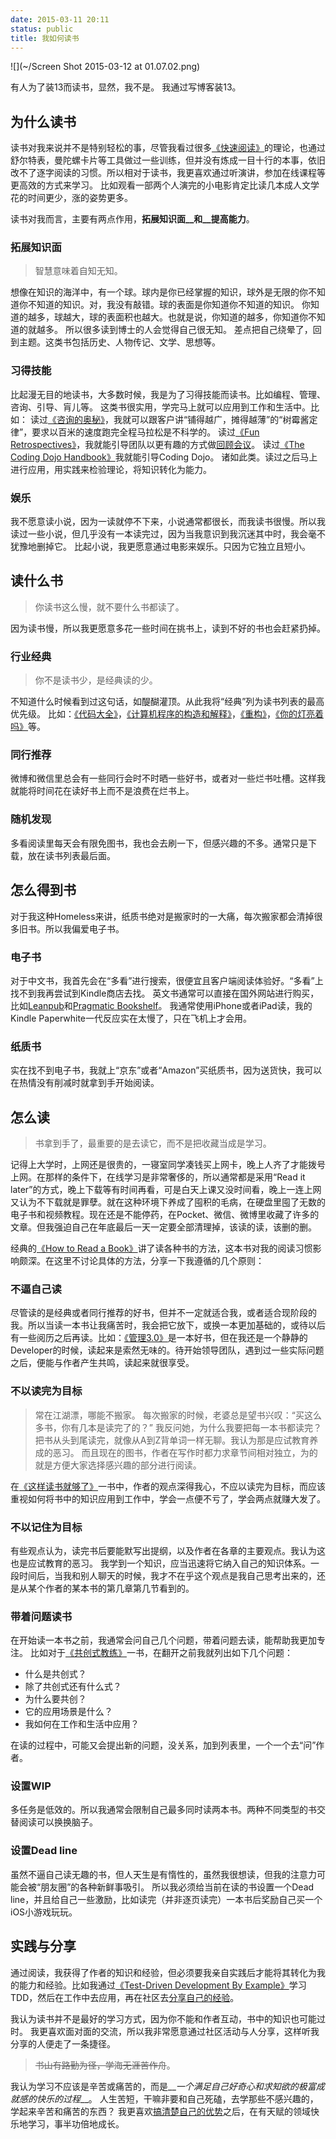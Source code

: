 ```yaml
---
date: 2015-03-11 20:11
status: public
title: 我如何读书
---
```


![](~/Screen Shot 2015-03-12 at 01.07.02.png)

有人为了装13而读书，显然，我不是。
我通过写博客装13。

## 为什么读书
读书对我来说并不是特别轻松的事，尽管我看过很多[《快速阅读》](http://book.douban.com/subject/3916049/)的理论，也通过舒尔特表，曼陀螺卡片等工具做过一些训练，但并没有炼成一目十行的本事，依旧改不了逐字阅读的习惯。所以相对于读书，我更喜欢通过听演讲，参加在线课程等更高效的方式来学习。
比如观看一部两个人演完的小电影肯定比读几本成人文学花的时间更少，涨的姿势更多。

读书对我而言，主要有两点作用，__拓展知识面__和__提高能力__。

### 拓展知识面
>智慧意味着自知无知。

想像在知识的海洋中，有一个球。球内是你已经掌握的知识，球外是无限的你不知道你不知道的知识。对，我没有敲错。球的表面是你知道你不知道的知识。
你知道的越多，球越大，球的表面积也越大。也就是说，你知道的越多，你知道你不知道的就越多。
所以很多读到博士的人会觉得自己很无知。
差点把自己绕晕了，回到主题。这类书包括历史、人物传记、文学、思想等。

### 习得技能
比起漫无目的地读书，大多数时候，我是为了习得技能而读书。比如编程、管理、咨询、引导、肓儿等。
这类书很实用，学完马上就可以应用到工作和生活中。比如：
读过[《咨询的奥秘》](http://book.douban.com/subject/25785829/)，我就可以跟客户讲“铺得越广，摊得越薄”的“树霉酱定律”，要求以百米的速度跑完全程马拉松是不科学的。
读过[《Fun Retrospectives》](https://leanpub.com/funretrospectives)，我就能引导团队以更有趣的方式做[回顾会议](http://www.seabornlee.cn/post/thoughtworks/retrospective)。
读过[《The Coding Dojo Handbook》](https://leanpub.com/codingdojohandbook)我就能引导Coding Dojo。
诸如此类。读过之后马上进行应用，用实践来检验理论，将知识转化为能力。

### 娱乐
我不愿意读小说，因为一读就停不下来，小说通常都很长，而我读书很慢。所以我读过一些小说，但几乎没有一本读完过，因为当我意识到我沉迷其中时，我会毫不犹豫地删掉它。
比起小说，我更愿意通过电影来娱乐。只因为它独立且短小。

## 读什么书
> 你读书这么慢，就不要什么书都读了。

因为读书慢，所以我更愿意多花一些时间在挑书上，读到不好的书也会赶紧扔掉。

### 行业经典
> 你不是读书少，是经典读的少。

不知道什么时候看到过这句话，如醍醐灌顶。从此我将“经典”列为读书列表的最高优先级。
比如：[《代码大全》](http://book.douban.com/subject/1477390/)，[《计算机程序的构造和解释》](http://book.douban.com/subject/1148282/)，[《重构》](http://book.douban.com/subject/4262627/)，[《你的灯亮着吗》](http://book.douban.com/subject/25772550/)等。

### 同行推荐
微博和微信里总会有一些同行会时不时晒一些好书，或者对一些烂书吐槽。这样我就能将时间花在读好书上而不是浪费在烂书上。

### 随机发现
多看阅读里每天会有限免图书，我也会去刷一下，但感兴趣的不多。通常只是下载，放在读书列表最后面。

## 怎么得到书
对于我这种Homeless来讲，纸质书绝对是搬家时的一大痛，每次搬家都会清掉很多旧书。所以我偏爱电子书。

### 电子书
对于中文书，我首先会在“多看”进行搜索，很便宜且客户端阅读体验好。“多看”上找不到我再尝试到Kindle商店去找。
英文书通常可以直接在国外网站进行购买，比如[Leanpub](https://leanpub.com)和[Pragmatic Bookshelf](https://pragprog.com/)。
我通常使用iPhone或者iPad读，我的Kindle Paperwhite一代反应实在太慢了，只在飞机上才会用。

### 纸质书
实在找不到电子书，我就上“京东”或者“Amazon”买纸质书，因为送货快，我可以在热情没有削减时就拿到手开始阅读。

## 怎么读
> 书拿到手了，最重要的是去读它，而不是把收藏当成是学习。

记得上大学时，上网还是很贵的，一寝室同学凑钱买上网卡，晚上人齐了才能拨号上网。在那样的条件下，在线学习是非常奢侈的，所以通常都是采用“Read it later”的方式，晚上下载等有时间再看，可是白天上课又没时间看，晚上一连上网又认为不下载就是罪孽。就在这种环境下养成了囤积的毛病，在硬盘里囤了无数的电子书和视频教程。现在还是不能停药，在Pocket、微信、微博里收藏了许多的文章。但我强迫自己在年底最后一天一定要全部清理掉，该读的读，该删的删。

经典的[《How to Read a Book》](http://book.douban.com/subject/1383525/)讲了读各种书的方法，这本书对我的阅读习惯影响颇深。在这里不讨论具体的方法，分享一下我遵循的几个原则：
### 不逼自己读
尽管读的是经典或者同行推荐的好书，但并不一定就适合我，或者适合现阶段的我。所以当读一本书让我痛苦时，我会把它放下，或换一本更加基础的，或待以后有一些阅历之后再读。比如：[《管理3.0》](http://book.douban.com/subject/10484469/)是一本好书，但在我还是一个静静的Developer的时候，读起来是索然无味的。待开始领导团队，遇到过一些实际问题之后，便能与作者产生共鸣，读起来就很享受。

### 不以读完为目标
> 常在江湖漂，哪能不搬家。
每次搬家的时候，老婆总是望书兴叹：“买这么多书，你有几本是读完了的？”
我反问她，为什么我要把每一本书都读完？
把书从头到尾读完，就像从A到Z背单词一样无聊。我认为那是应试教育养成的恶习。
而且现在的图书，作者在写作时都力求章节间相对独立，为的就是方便大家选择感兴趣的部分进行阅读。

在[《这样读书就够了》](http://book.douban.com/subject/20493042/)一书中，作者的观点深得我心，不应以读完为目标，而应该重视如何将书中的知识应用到工作中，学会一点便不亏了，学会两点就赚大发了。

### 不以记住为目标
有些观点认为，读完书后要能默写出提纲，以及作者在各章的主要观点。我认为这也是应试教育的恶习。
我学到一个知识，应当迅速将它纳入自己的知识体系。一段时间后，当我和别人聊天的时候，我才不在乎这个观点是我自己思考出来的，还是从某个作者的某本书的第几章第几节看到的。

### 带着问题读书
在开始读一本书之前，我通常会问自己几个问题，带着问题去读，能帮助我更加专注。
比如对于[《共创式教练》](http://book.douban.com/subject/25839505/)一书，在翻开之前我就列出如下几个问题：
* 什么是共创式？
* 除了共创式还有什么式？
* 为什么要共创？
* 它的应用场景是什么？
* 我如何在工作和生活中应用？

在读的过程中，可能又会提出新的问题，没关系，加到列表里，一个一个去“问”作者。

### 设置WIP
多任务是低效的。所以我通常会限制自己最多同时读两本书。两种不同类型的书交替阅读可以换换脑子。

### 设置Dead line
虽然不逼自己读无趣的书，但人天生是有惰性的，虽然我很想读，但我的注意力可能会被“朋友圈”的各种新鲜事吸引。
所以我必须给当前在读的书设置一个Dead line，并且给自己一些激励，比如读完（并非逐页读完）一本书后奖励自己买一个iOS小游戏玩玩。
	
## 实践与分享
通过阅读，我获得了作者的知识和经验，但必须要我亲自实践后才能将其转化为我的能力和经验。比如我通过[《Test-Driven Development By Example》](http://book.douban.com/subject/1771049/)学习TDD，然后在工作中去应用，再在社区去[分享自己的经验](http://www.seabornlee.cn/post/huo-dong/gdcr-2013-shen-zhen-zong-jie)。

我认为读书并不是最好的学习方式，因为你不能和作者互动，书中的知识也可能过时。
我更喜欢面对面的交流，所以我非常愿意通过社区活动与人分享，这样听我分享的人便走了一条捷径。

> ~~书山有路勤为径，学海无涯苦作舟~~。

我认为学习不应该是辛苦或痛苦的，而是__*一个满足自己好奇心和求知欲的极富成就感的快乐的过程*__。
人生苦短，干嘛非要和自己死磕，去学那些不感兴趣的，学起来辛苦和痛苦的东西？
我更喜欢[搞清楚自己的优势](http://book.douban.com/subject/10799765/)之后，在有天赋的领域快乐地学习，事半功倍地成长。